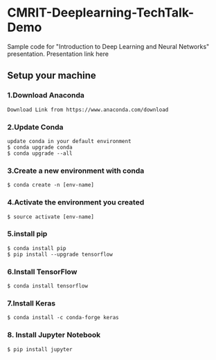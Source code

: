 # CMRIT-Deeplearning-TechTalk-Demo
Sample code for  "Introduction to  Deep Learning  and  Neural Networks" presentation.
Presentation link here

## Setup your machine
### 1.Download Anaconda 
    Download Link from https://www.anaconda.com/download
### 2.Update Conda
    update conda in your default environment  
    $ conda upgrade conda
    $ conda upgrade --all
### 3.Create a new environment with conda
    $ conda create -n [env-name]
### 4.Activate the environment you created
    $ source activate [env-name]
### 5.install pip 
    $ conda install pip
    $ pip install --upgrade tensorflow 
### 6.Install TensorFlow
    $ conda install tensorflow
### 7.Install Keras
    $ conda install -c conda-forge keras
### 8. Install Jupyter Notebook
    $ pip install jupyter

